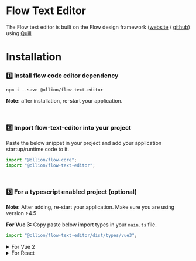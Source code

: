 # Flow Text Editor

The Flow text editor is built on the Flow design framework ([website](https://flow.ollion.com/) / [github](https://github.com/ollionorg/flow-core)) using [Quill](https://github.com/slab/quill?tab=readme-ov-file)

# Installation

### 1️⃣ Install flow code editor dependency

```
npm i --save @ollion/flow-text-editor
```

**Note:** after installation, re-start your application.

<br>

### 2️⃣ Import flow-text-editor into your project

Paste the below snippet in your project and add your application startup/runtime code to it.

```javascript
import "@ollion/flow-core";
import "@ollion/flow-text-editor";
```

<br>

### 3️⃣ For a typescript enabled project (optional)

**Note:** After adding, re-start your application. Make sure you are using version >4.5

**For Vue 3:**
Copy paste below import types in your `main.ts` file.

```Javascript
import "@ollion/flow-text-editor/dist/types/vue3";
```

<details>
<summary>For Vue 2</summary>

Copy paste below import types in your `main.ts` file.

```Javascript
import "@ollion/flow-text-editor/dist/types/vue2";
```

</details>

<details>
<summary>For React</summary>

**React**: Include react type in `tsconfig.json` file like below.

```json
"include": ["src", "./node_modules/@ollion/flow-text-editor/dist/types/react.ts"]
```

</details>
<br>
